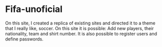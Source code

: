 # Fifa-unoficial
On this site, I created a replica of existing sites and directed it to a theme that I really like, soccer. On this site it is possible: Add new players, their nationality, team and shirt number. It is also possible to register users and define passwords.
